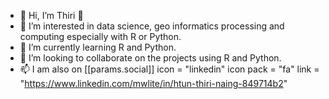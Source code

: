 - 👋 Hi, I’m Thiri :wave:
- 👀 I’m interested in data science, geo informatics processing and computing especially with R or Python.
- 🌱 I’m currently learning R and Python.
- 💞️ I’m looking to collaborate on the projects using R and Python.
- 📫 I am also on
  [[params.social]]
    icon = "linkedin"
    icon pack = "fa"
    link = "https://www.linkedin.com/mwlite/in/htun-thiri-naing-849714b2"

<!---
hthirinaing/hthirinaing is a ✨ special ✨ repository because its `README.md` (this file) appears on your GitHub profile.
You can click the Preview link to take a look at your changes.
--->
